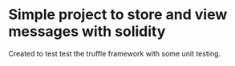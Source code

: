 # Simple project to store and view messages with solidity

Created to test test the truffle framework with some unit testing.